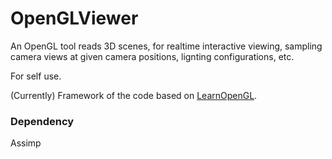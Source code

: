 # OpenGLViewer

An OpenGL tool reads 3D scenes, for realtime interactive viewing, sampling camera views at given camera positions, lignting configurations, etc.

For self use.

(Currently) Framework of the code based on [LearnOpenGL](https://learnopengl.com).


### Dependency
Assimp